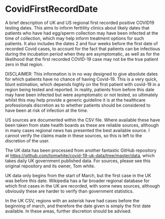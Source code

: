 # CovidFirstRecordDate
A brief description of UK and US regional first recorded positive COVID19 testing dates. This aims to inform ferttility clinics about likely dates that patients who have had egg/sperm collection may have been infected at the time of collection, which may help inform treatment options for such patients. It also includes the dates 2 and four weeks before the first date of recorded Covid cases, to account for the fact that patients can be infectious during the incubation period when they are asymptomatic, as well as for the likelihood that the first recorded COVID-19 case may not be the true patient zero in that region.

DISCLAIMER: This information is in no way designed to give absolute dates for which patients have no chance of having Covid-19. This is a very quick, blunt estimation, which depends highly on the first patient with covid-19 in a region being tested and reported. In reality, patients from before this date may have been infected but were asymptomatic or not tested, so ultimately whilst this may help provide a generic guideline it is at the healthcare professionals discretion as to whether patients should be considered to have been at risk of infection at the time.


US sources are documented within the CSV file. Where available these have been taken from state health boards as these are reliable sources, although in many cases regional news has presented the best available source. I cannot verify the claims made in these sources, so this is left to the discretion of the user.

The UK data has been processed from another fantastic GitHub repository at https://github.com/tomwhite/covid-19-uk-data/tree/master/data, which takes daily UK government published data. For sources, please see this original repository and its owner, Tom white.

UK data only begins from the start of March, but the first case in the UK was before this date. Wikipedia has a far broader regional database for which first cases in the UK are recorded, with some news sources, although obviously these are harder to verify than government statistics.

In the UK CSV, regions with an asterisk have had cases before the beginning of march, and therefore the date given is simply the first date available. In these areas, further discretion should be advised.
